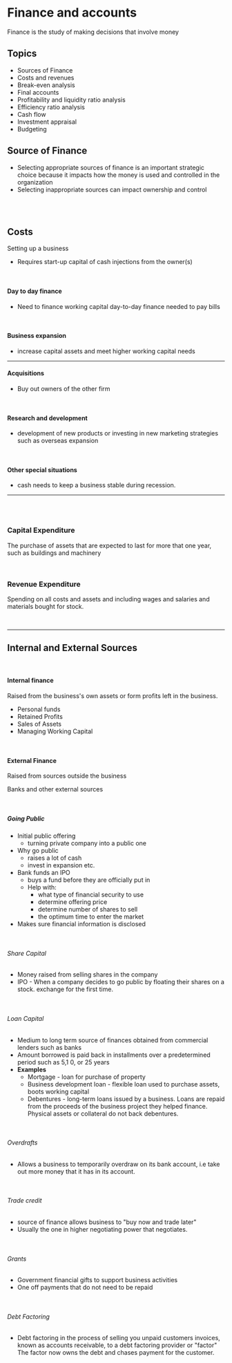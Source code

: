 # Finance and accounts

Finance is the study of making decisions that involve money

## Topics
 - Sources of Finance
 - Costs and revenues
 - Break-even analysis
 - Final accounts
 - Profitability and liquidity ratio analysis
 - Efficiency ratio analysis
 - Cash flow
 - Investment appraisal
 - Budgeting



## Source of Finance
 - Selecting appropriate sources of finance is an important strategic choice because it impacts how the money is used and controlled in the organization
 -  Selecting inappropriate sources can impact ownership and control

<br/>
<br/>


## Costs 
 Setting up a business
 - Requires start-up capital of cash injections from the owner(s)

<br/>


#### Day to day finance
 - Need to finance working capital day-to-day finance needed to pay bills

<br/>

#### Business expansion
 - increase capital assets and meet higher working capital needs

----

#### Acquisitions
 - Buy out owners of the other firm

<br/>

#### Research and development 
 - development of new products or investing in new marketing strategies such as overseas expansion

<br/>

#### Other special situations
 - cash needs to keep a business stable during recession.

----

<br/>
<br/>


### Capital Expenditure
The purchase of assets that are expected to last for more that one year, such as buildings and machinery

<br/>


### Revenue Expenditure
Spending on all costs and assets and including wages and salaries and materials bought for stock.

<br/>


----

## Internal and External Sources

<br/>

#### Internal finance
Raised from the business's own assets or form profits left in the business.

 - Personal funds
 - Retained Profits
 - Sales of Assets
 - Managing Working Capital

<br/>


#### External Finance 
Raised from sources outside the business

Banks and other external sources

<br/>


##### Going Public
 - Initial public offering
	 - turning private company into a public one
 - Why go public
	 - raises a lot of cash
	 - invest in expansion etc.
 - Bank funds an IPO
	 - buys a fund before they are officially put in
	 - Help with:
		 - what type of financial security to use
		 - determine offering price
		 - determine number of shares to sell
		 - the optimum time to enter the market
 - Makes sure financial information is disclosed

<br/>

###### Share Capital

 - Money raised from selling shares in the company
 - IPO - When a company decides to go public by floating their shares on a stock. exchange for the first time.

<br/>


###### Loan Capital
 - Medium to long term source of finances obtained from commercial lenders such as banks
 - Amount borrowed is paid back in installments over a predetermined period such as 5,1 0, or 25 years
 - **Examples**
	 - Mortgage - loan for purchase of property
	 - Business development loan - flexible loan used to purchase assets, boots working capital
	 - Debentures - long-term loans issued by a business. Loans are repaid from the proceeds of the business project they helped finance. Physical assets or collateral do not back debentures.

<br/>


###### Overdrafts
 - Allows a business to temporarily overdraw on its bank account, i.e take out more money that it has in its account.

<br/>


###### Trade credit
 - source of finance allows business to "buy now and trade later"
 - Usually the one in higher negotiating power that negotiates.

<br/>


###### Grants
 - Government financial gifts to support business activities
 - One off payments that do not need to be repaid

<br/>


###### Debt Factoring
 - Debt factoring in the process of selling you unpaid customers invoices, known as accounts receivable, to a debt factoring provider or "factor" The factor now owns the debt and chases payment for the customer. 




